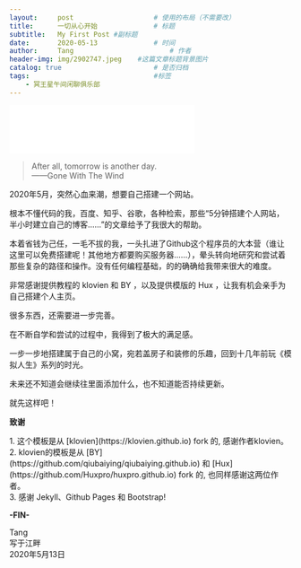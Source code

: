 ```yaml
---
layout:     post   				    # 使用的布局（不需要改）
title:      一切从心开始 				# 标题 
subtitle:   My First Post #副标题
date:       2020-05-13 				# 时间
author:     Tang 						# 作者
header-img: img/2902747.jpeg 	#这篇文章标题背景图片
catalog: true 						# 是否归档
tags:								#标签
    - 冥王星午间闲聊俱乐部
---
```


<iframe frameborder="no" border="0" marginwidth="0" marginheight="0" width="330" height="86" src="//music.163.com/outchain/player?type=2&id=1834841&auto=1&height=66"></iframe>


>After all, tomorrow is another day.<br>
>——Gone With The Wind

<p>2020年5月，突然心血来潮，想要自己搭建一个网站。</p>
<p>根本不懂代码的我，百度、知乎、谷歌，各种检索，那些“5分钟搭建个人网站，半小时建立自己的博客……”的文章给予了我很大的帮助。</p>
<p>本着省钱为己任，一毛不拔的我，一头扎进了Github这个程序员的大本营（谁让这里可以免费搭建呢！其他地方都要购买服务器……），晕头转向地研究和尝试着那些复杂的路径和操作。没有任何编程基础，的的确确给我带来很大的难度。</p>
<p>非常感谢提供教程的 klovien 和 BY ，以及提供模版的 Hux ，让我有机会亲手为自己搭建个人主页。</p>
<p>很多东西，还需要进一步完善。</p>
<p>在不断自学和尝试的过程中，我得到了极大的满足感。</p>
<p>一步一步地搭建属于自己的小窝，宛若盖房子和装修的乐趣，回到十几年前玩《模拟人生》系列的时光。</p>
<p>未来还不知道会继续往里面添加什么，也不知道能否持续更新。</p>
<p>就先这样吧！</p>


<p><strong>致谢</strong></p>
1. 这个模板是从 [klovien](https://klovien.github.io)  fork 的, 感谢作者klovien。 <br>
2. klovien的模板是从 [BY](https://github.com/qiubaiying/qiubaiying.github.io) 和 [Hux](https://github.com/Huxpro/huxpro.github.io) fork 的, 也同样感谢这两位作者。<br>
3. 感谢 Jekyll、Github Pages 和 Bootstrap!

<p><strong>-FIN-</strong></p>

Tang<br>
写于江畔<br>
2020年5月13日<br>
